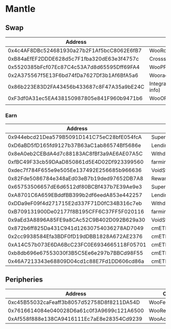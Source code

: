 # Mantle

## Swap

<table><thead><tr><th width="462">Address</th><th>Contract</th></tr></thead><tbody><tr><td>0x4c4AF8DBc524681930a27b2F1Af5bcC8062E6fB7</td><td>WooRouterV2</td></tr><tr><td>0xB84aEfEF2DDDE628d5c7F1fba320dE63e3f4757c</td><td>CrossswapRouterv5</td></tr><tr><td>0x5520385bFcf07Ec87C4c53A7d8d65595Dff69FA4</td><td>WooPPV2</td></tr><tr><td>0x2A375567f5E13F6bd74fDa7627Df3b1Af6BfA5a6</td><td>WooracleV2.1</td></tr><tr><td>0x86b223E83D2FA43456b433687c8F47A35a9bE24C</td><td>IntegrationHelper(token info)</td></tr><tr><td>0xF3df0A31ec5EA438150987805e841F960b9471b6</td><td>WooOFT</td></tr><tr><td></td><td></td></tr></tbody></table>

### Earn <a href="#earn" id="earn"></a>

<table><thead><tr><th width="476">Address</th><th>Contract</th></tr></thead><tbody><tr><td>0x944ebcd21Dea579B5091D141C75eC28bfE054fcA</td><td>SuperChargerVault_mETH</td></tr><tr><td>0xD6aBD5fD165fd9127b37B63aC1ab86574Bf5686e</td><td>LendingManager_mETH</td></tr><tr><td>0x8eA0eb2CEBdA4d7c88183AC8fBf3a9AE6AE07A5C</td><td>WithdrawManager_mETH</td></tr><tr><td>0xfBC49F33cb59DAaD850861d5E4D02Df923399560</td><td>farmingvault_mETH</td></tr><tr><td>0xdec7f784F655e9e505Ee137492E256685b966636</td><td>VoidStrategy_mETH</td></tr><tr><td>0x82Fde5086784e348aEd03eB7b19ded97652DB7A8</td><td>RewardMasterchef</td></tr><tr><td>0x65753506657dE6d6512df80BCBf437b7E39Ae9e3</td><td>SuperChargerVault_USDT</td></tr><tr><td>0xA8701C6A659EBddfBB399b2df6eedA853e442257</td><td>LendingManager_USDT</td></tr><tr><td>0xDDa9eF09f4d271715E2d337F71D0fC34B316c7eb</td><td>WithdrawManager_USDT</td></tr><tr><td>0xB709131900De02177f8B195CFF6C37FF5F020116</td><td>farmingvault_USDT</td></tr><tr><td>0x9aEd3A8896A85FE9a8CAc52C9B402D092B629a30</td><td>VoidStrategy_USDT</td></tr><tr><td>0x872b6ff825Da431C941d12630754036278AD7049</td><td>cmETH_SuperChargerVaultV2</td></tr><tr><td>0x2cc9938584Efa3BDF0fD19dDBB1828A672AE2376</td><td>cmETH_LendingManager</td></tr><tr><td>0xA14C57b073E6DA6BcC23FC0E6934665118F05701</td><td>cmETH_WithdrawManagerV2</td></tr><tr><td>0xb8db696e67553030f3B5C5Ee6e297b7BBCd98F55</td><td>cmETH_WOOFiVaultV2</td></tr><tr><td>0x46A7213343e68809D04cd1c88E7Fd1DD606cd86a</td><td>cmETH_VoidStrategy</td></tr></tbody></table>

## Peripheries

<table><thead><tr><th width="471">Address</th><th>Contract</th></tr></thead><tbody><tr><td>0xc45B55032caFeaff3b8057d52758D8f8211DA54D</td><td>WooFeeManager</td></tr><tr><td>0x7616614084e040028D6a61c0f3A9699c121A6500</td><td>WooRebateManager</td></tr><tr><td>0xAf558f888e138CA9416111Ec7aE8e28354Cd9239</td><td>WooAccessManager</td></tr></tbody></table>
